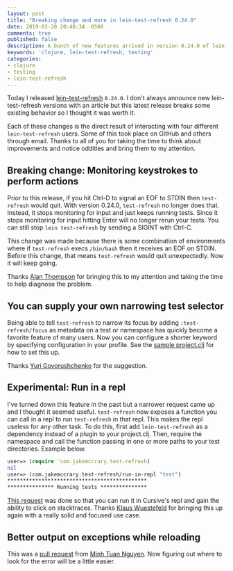 ```yaml
---
layout: post
title: "Breaking change and more in lein-test-refresh 0.24.0"
date: 2019-03-20 20:48:34 -0500
comments: true
published: false
description: A bunch of new features arrived in version 0.24.0 of lein-test-refresh
keywords: 'clojure, lein-test-refresh, testing'
categories: 
- clojure
- testing
- lein-test-refresh
---
```


Today I released [lein-test-refresh](https://github.com/jakemcc/lein-test-refresh) `0.24.0`. I don't always announce new lein-test-refresh versions with an article but this latest release breaks some existing behavior so I thought it was worth it.

Each of these changes is the direct result of interacting with four different `lein-test-refresh` users. Some of this took place on GitHub and others through email. Thanks to all of you for taking the time to think about improvements and notice oddities and bring them to my attention.

## Breaking change: Monitoring keystrokes to perform actions

Prior to this release, if you hit Ctrl-D to signal an EOF to STDIN then `test-refresh` would quit. With version 0.24.0, `test-refresh` no longer does that. Instead, it stops monitoring for input and just keeps running tests. Since it stops monitoring for input hitting Enter will no longer rerun your tests. You can still stop `lein test-refresh` by sending a SIGINT with Ctrl-C.

This change was made because there is some combination of environments where if `test-refresh` execs `/bin/bash` then it receives an EOF on STDIN. Before this change, that means `test-refresh` would quit unexpectedly. Now it will keep going.

Thanks [Alan Thompson](https://github.com/cloojure) for bringing this to my attention and taking the time to help diagnose the problem.

## You can supply your own narrowing test selector

Being able to tell `test-refresh` to narrow its focus by adding `:test-refresh/focus` as metadata on a test or namespace has quickly become a favorite feature of many users. Now you can configure a shorter keyword by specifying configuration in your profile. See the [sample project.clj](https://github.com/jakemcc/lein-test-refresh/blob/1b5165660d9e40d9394809a95b148ec758a6d56b/sample.project.clj#L61-L65) for how to set this up.

Thanks [Yuri Govorushchenko](https://github.com/metametadata) for the suggestion.

## Experimental: Run in a repl

I've turned down this feature in the past but a narrower request came up and I thought it seemed useful. `test-refresh` now exposes a function you can call in a repl to run `test-refresh` in that repl. This makes the repl useless for any other task. To do this, first add `lein-test-refresh` as a dependency instead of a plugin to your project.clj. Then, require the namespace and call the function passing in one or more paths to your test directories. Example below.

```clojure
user=> (require 'com.jakemccrary.test-refresh)
nil
user=> (com.jakemccrary.test-refresh/run-in-repl "test")
*********************************************
*************** Running tests ***************
```

[This request](https://github.com/jakemcc/lein-test-refresh/issues/80) was done so that you can run it in Cursive's repl and gain the ability to click on stacktraces. Thanks [Klaus Wuestefeld](https://github.com/klauswuestefeld) for bringing this up again with a really solid and focused use case.

## Better output on exceptions while reloading

This was a [pull request](https://github.com/jakemcc/lein-test-refresh/pull/81) from [Minh Tuan Nguyen](https://github.com/minhtuannguyen). Now figuring out where to look for the error will be a little easier.


